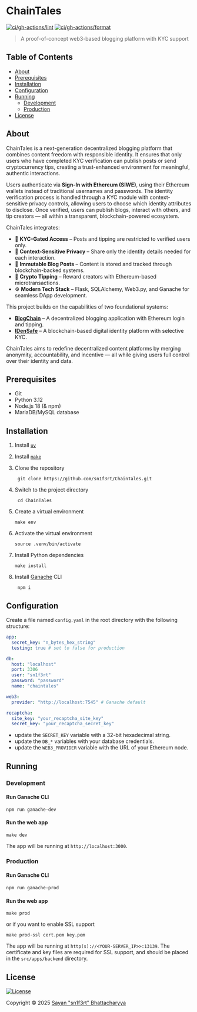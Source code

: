 # ChainTales

[![ci/gh-actions/lint](https://github.com/sn1f3rt/ChainTales/actions/workflows/lint.yml/badge.svg)](https://github.com/sn1f3rt/ChainTales/actions/workflows/lint.yml)
[![ci/gh-actions/format](https://github.com/sn1f3rt/ChainTales/actions/workflows/format.yml/badge.svg)](https://github.com/sn1f3rt/ChainTales/actions/workflows/format.yml)

> A proof-of-concept web3-based blogging platform with KYC support

## Table of Contents

- [About](#about)
- [Prerequisites](#prerequisites)
- [Installation](#installation)
- [Configuration](#configuration)
- [Running](#running)
  - [Development](#development)
  - [Production](#production)
- [License](#license)

## About

ChainTales is a next-generation decentralized blogging platform that combines content freedom with responsible identity. It ensures that only users who have completed KYC verification can publish posts or send cryptocurrency tips, creating a trust-enhanced environment for meaningful, authentic interactions.

Users authenticate via **Sign-In with Ethereum (SIWE)**, using their Ethereum wallets instead of traditional usernames and passwords. The identity verification process is handled through a KYC module with context-sensitive privacy controls, allowing users to choose which identity attributes to disclose. Once verified, users can publish blogs, interact with others, and tip creators — all within a transparent, blockchain-powered ecosystem.

ChainTales integrates:
- 🔐 **KYC-Gated Access** – Posts and tipping are restricted to verified users only.
- 🧾 **Context-Sensitive Privacy** – Share only the identity details needed for each interaction.
- 📝 **Immutable Blog Posts** – Content is stored and tracked through blockchain-backed systems.
- 💸 **Crypto Tipping** – Reward creators with Ethereum-based microtransactions.
- ⚙️ **Modern Tech Stack** – Flask, SQLAlchemy, Web3.py, and Ganache for seamless DApp development.

This project builds on the capabilities of two foundational systems:
- [**BlogChain**](https://github.com/sn1f3rt/BlogChain) – A decentralized blogging application with Ethereum login and tipping.
- [**IDenSafe**](https://github.com/sn1f3rt/IDenSafe) – A blockchain-based digital identity platform with selective KYC.

ChainTales aims to redefine decentralized content platforms by merging anonymity, accountability, and incentive — all while giving users full control over their identity and data.

## Prerequisites

- Git
- Python 3.12
- Node.js 18 (& npm)
- MariaDB/MySQL database

## Installation

1. Install [`uv`](https://docs.astral.sh/uv/)

2. Install [`make`](https://www.gnu.org/software/make/)

3. Clone the repository

   ```shell
    git clone https://github.com/sn1f3rt/ChainTales.git
   ```
   
4. Switch to the project directory

   ```shell
    cd ChainTales
   ```
   
5. Create a virtual environment

   ```shell
   make env
   ```
   
6. Activate the virtual environment

   ```shell
   source .venv/bin/activate
   ```
   
7. Install Python dependencies

   ```shell
   make install
   ```
   
8. Install [Ganache](https://archive.trufflesuite.com/ganache/) CLI

   ```shell
    npm i
    ```

## Configuration

Create a file named `config.yaml` in the root directory with the following structure:

```yaml
app:
  secret_key: "n_bytes_hex_string"
  testing: true # set to false for production

db:
  host: "localhost"
  port: 3306
  user: "sn1f3rt"
  password: "password"
  name: "chaintales"

web3:
  provider: "http://localhost:7545" # Ganache default

recaptcha:
  site_key: "your_recaptcha_site_key"
  secret_key: "your_recaptcha_secret_key"

```

- update the `SECRET_KEY` variable with a 32-bit hexadecimal string.
- update the `DB_*` variables with your database credentials.
- update the `WEB3_PROVIDER` variable with the URL of your Ethereum node.

## Running

### Development

#### Run Ganache CLI

```shell
npm run ganache-dev
```

#### Run the web app

```shell
make dev
```

The app will be running at `http://localhost:3000`.

### Production

#### Run Ganache CLI

```shell
npm run ganache-prod
```

#### Run the web app

```shell
make prod
```

or if you want to enable SSL support

```shell
make prod-ssl cert.pem key.pem
```

The app will be running at `http(s)://<YOUR-SERVER_IP>>:13139`. The certificate and key files are required for SSL support, and should be placed in the `src/apps/backend` directory.

## License

[![License](https://img.shields.io/github/license/sn1f3rt/ChainTales)](LICENSE)

Copyright &copy; 2025 [Sayan "sn1f3rt" Bhattacharyya](https://sn1f3rt.dev)

